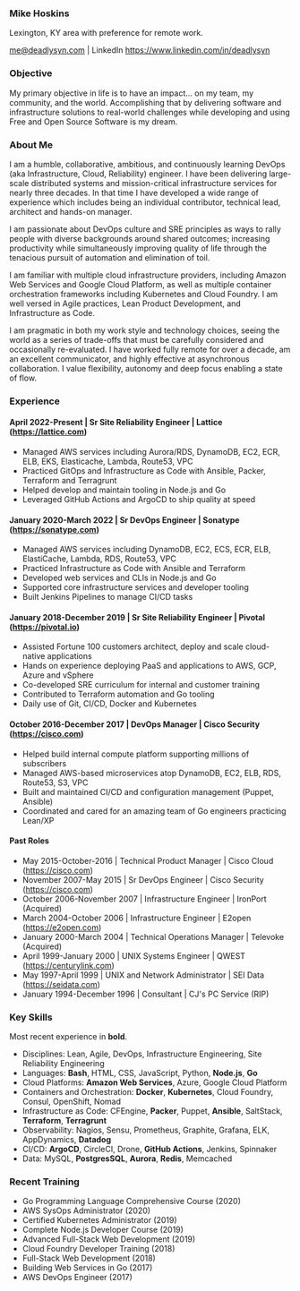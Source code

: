 ### Mike Hoskins

Lexington, KY area with preference for remote work.

me@deadlysyn.com | LinkedIn https://www.linkedin.com/in/deadlysyn

### Objective

My primary objective in life is to have an impact... on my team, my community,
and the world. Accomplishing that by delivering software and infrastructure
solutions to real-world challenges while developing and using Free and Open
Source Software is my dream.

### About Me

I am a humble, collaborative, ambitious, and continuously learning DevOps
(aka Infrastructure, Cloud, Reliability) engineer. I have been
delivering large-scale distributed systems and mission-critical infrastructure
services for nearly three decades. In that time I have developed a wide range
of experience which includes being an individual contributor, technical lead,
architect and hands-on manager.

I am passionate about DevOps culture and SRE principles as ways to rally people
with diverse backgrounds around shared outcomes; increasing productivity while
simultaneously improving quality of life through the tenacious pursuit of
automation and elimination of toil.

I am familiar with multiple cloud infrastructure providers, including Amazon
Web Services and Google Cloud Platform, as well as multiple container
orchestration frameworks including Kubernetes and Cloud Foundry. I am well
versed in Agile practices, Lean Product Development, and Infrastructure as Code.

I am pragmatic in both my work style and technology choices, seeing the world
as a series of trade-offs that must be carefully considered and occasionally
re-evaluated. I have worked fully remote for over a decade, am an excellent
communicator, and highly effective at asynchronous collaboration. I value
flexibility, autonomy and deep focus enabling a state of flow.

### Experience

#### April 2022-Present | Sr Site Reliability Engineer | Lattice (https://lattice.com)

- Managed AWS services including Aurora/RDS, DynamoDB, EC2, ECR, ELB, EKS, Elasticache, Lambda, Route53, VPC
- Practiced GitOps and Infrastructure as Code with Ansible, Packer, Terraform and Terragrunt
- Helped develop and maintain tooling in Node.js and Go
- Leveraged GitHub Actions and ArgoCD to ship quality at speed

#### January 2020-March 2022 | Sr DevOps Engineer | Sonatype (https://sonatype.com)

- Managed AWS services including DynamoDB, EC2, ECS, ECR, ELB, ElastiCache, Lambda, RDS, Route53, VPC
- Practiced Infrastructure as Code with Ansible and Terraform
- Developed web services and CLIs in Node.js and Go
- Supported core infrastructure services and developer tooling
- Built Jenkins Pipelines to manage CI/CD tasks

#### January 2018-December 2019 | Sr Site Reliability Engineer | Pivotal (https://pivotal.io)

- Assisted Fortune 100 customers architect, deploy and scale cloud-native applications
- Hands on experience deploying PaaS and applications to AWS, GCP, Azure and vSphere
- Co-developed SRE curriculum for internal and customer training
- Contributed to Terraform automation and Go tooling
- Daily use of Git, CI/CD, Docker and Kubernetes

#### October 2016-December 2017 | DevOps Manager | Cisco Security (https://cisco.com)

- Helped build internal compute platform supporting millions of subscribers
- Managed AWS-based microservices atop DynamoDB, EC2, ELB, RDS, Route53, S3, VPC
- Built and maintained CI/CD and configuration management (Puppet, Ansible)
- Coordinated and cared for an amazing team of Go engineers practicing Lean/XP

#### Past Roles

- May 2015-October-2016 | Technical Product Manager | Cisco Cloud (https://cisco.com)
- November 2007-May 2015 | Sr DevOps Engineer | Cisco Security (https://cisco.com)
- October 2006-November 2007 | Infrastructure Engineer | IronPort (Acquired)
- March 2004-October 2006 | Infrastructure Engineer | E2open (https://e2open.com)
- January 2000-March 2004 | Technical Operations Manager | Televoke (Acquired)
- April 1999-January 2000 | UNIX Systems Engineer | QWEST (https://centurylink.com)
- May 1997-April 1999 | UNIX and Network Administrator | SEI Data (https://seidata.com)
- January 1994-December 1996 | Consultant | CJ's PC Service (RIP)

### Key Skills

Most recent experience in **bold**.

- Disciplines: Lean, Agile, DevOps, Infrastructure Engineering, Site Reliability Engineering
- Languages: **Bash**, HTML, CSS, JavaScript, Python, **Node.js**, **Go**
- Cloud Platforms: **Amazon Web Services**, Azure, Google Cloud Platform
- Containers and Orchestration: **Docker**, **Kubernetes**, Cloud Foundry, Consul, OpenShift, Nomad
- Infrastructure as Code: CFEngine, **Packer**, Puppet, **Ansible**, SaltStack, **Terraform**, **Terragrunt**
- Observability: Nagios, Sensu, Prometheus, Graphite, Grafana, ELK, AppDynamics, **Datadog**
- CI/CD: **ArgoCD**, CircleCI, Drone, **GitHub Actions**, Jenkins, Spinnaker
- Data: MySQL, **PostgresSQL**, **Aurora**, **Redis**, Memcached

### Recent Training

- Go Programming Language Comprehensive Course (2020)
- AWS SysOps Administrator (2020)
- Certified Kubernetes Administrator (2019)
- Complete Node.js Developer Course (2019)
- Advanced Full-Stack Web Development (2019)
- Cloud Foundry Developer Training (2018)
- Full-Stack Web Development (2018)
- Building Web Services in Go (2017)
- AWS DevOps Engineer (2017)
